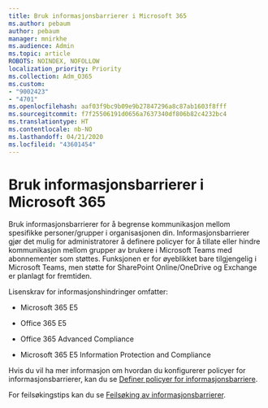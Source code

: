 ```yaml
---
title: Bruk informasjonsbarrierer i Microsoft 365
ms.author: pebaum
author: pebaum
manager: mnirkhe
ms.audience: Admin
ms.topic: article
ROBOTS: NOINDEX, NOFOLLOW
localization_priority: Priority
ms.collection: Adm_O365
ms.custom:
- "9002423"
- "4701"
ms.openlocfilehash: aaf03f9bc9b09e9b27847296a8c87ab1603f8fff
ms.sourcegitcommit: f7f25506191d0656a7637340df806b82c4232bc4
ms.translationtype: HT
ms.contentlocale: nb-NO
ms.lasthandoff: 04/21/2020
ms.locfileid: "43601454"
---
```

# <a name="using-information-barriers-in-microsoft-365"></a>Bruk informasjonsbarrierer i Microsoft 365

Bruk informasjonsbarrierer for å begrense kommunikasjon mellom spesifikke personer/grupper i organisasjonen din. Informasjonsbarrierer gjør det mulig for administratorer å definere policyer for å tillate eller hindre kommunikasjon mellom grupper av brukere i Microsoft Teams med abonnementer som støttes.  Funksjonen er for øyeblikket bare tilgjengelig i Microsoft Teams, men støtte for SharePoint Online/OneDrive og Exchange er planlagt for fremtiden.

Lisenskrav for informasjonshindringer omfatter:

- Microsoft 365 E5

- Office 365 E5

- Office 365 Advanced Compliance

- Microsoft 365 E5 Information Protection and Compliance

Hvis du vil ha mer informasjon om hvordan du konfigurerer policyer for informasjonsbarrierer, kan du se [Definer policyer for informasjonsbarriere](https://docs.microsoft.com/microsoft-365/compliance/information-barriers-policies).

For feilsøkingstips kan du se [Feilsøking av informasjonsbarrierer](https://docs.microsoft.com/microsoft-365/compliance/information-barriers-troubleshooting).
